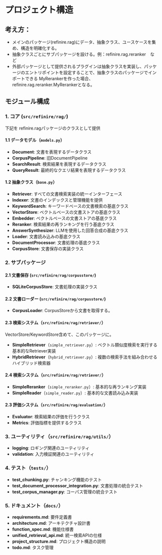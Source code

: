 # プロジェクト構造

## 考え方：
* メインのパッケージ(refinire.rag)にデータ、抽象クラス、ユースケースを集め、構造を明確化する。
* 抽象クラスごとにサブパッケージを設ける。例：refinire.rag.reranker　など
* 外部パッケージとして提供されるプラグインは抽象クラスを実装し、パッケージのエントリポイントを設定することで、抽象クラスのパッケージでインポートできる MyRerankerを作った場合、refinire.rag.reranker.MyRerankerとなる。

## モジュール構成

### 1. コア (`src/refinire/rag/`)

下記を refinire.ragパッケージのクラスとして提供

#### 1.1 データモデル（`models.py`）
- **Document**: 文書を表現するデータクラス
- **CorpusPipeline**: 旧DocumentPipeline
- **SearchResult**: 検索結果を表現するデータクラス
- **QueryResult**: 最終的なクエリ結果を表現するデータクラス

#### 1.2 抽象クラス（`base.py`）
- **Retriever**: すべての文書検索実装の統一インターフェース
- **Indexer**: 文書のインデックスと管理機能を提供
- **KeywordSearch**: キーワードベースの文書検索の基底クラス
- **VectorStore**: ベクトルベースの文書ストアの基底クラス
- **Embedder**: ベクトルベースの文書ストアの基底クラス
- **Reranker**: 検索結果の再ランキングを行う基底クラス
- **AnswerSynthesizer**: LLMを使用した回答合成の基底クラス
- **Loader**: 文書読み込みの基底クラス
- **DocumentProcessor**: 文書処理の基底クラス
- **CorpusStore**: 文書保存の実装クラス

### 2. サブパッケージ

#### 2.1 文書保存 (`src/refinire/rag/corpusstore/`)
- **SQLiteCorpusStore**: 文書処理の実装クラス

#### 2.2 文書ローダー (`src/refinire/rag/corpusstore/`)
- **CorpusLoader**: CorpusStoreから文書を取得する。


#### 2.3 検索システム（`src/refinire/rag/retriever/`）
VectorStore/KeywordStore含めて、このパッケージに。

- **SimpleRetriever**（`simple_retriever.py`）: ベクトル類似度検索を実行する基本的なRetriever実装
- **HybridRetriever**（`hybrid_retriever.py`）: 複数の検索手法を組み合わせるハイブリッド検索器

#### 2.4 検索システム（`src/refinire/rag/retriever/`）

- **SimpleReranker**（`simple_reranker.py`）: 基本的な再ランキング実装
- **SimpleReader**（`simple_reader.py`）: 基本的な文書読み込み実装

#### 2.3 評価システム（`src/refinire/rag/evaluation/`）
- **Evaluator**: 検索結果の評価を行うクラス
- **Metrics**: 評価指標を提供するクラス

### 3. ユーティリティ（`src/refinire/rag/utils/`）
- **logging**: ロギング関連のユーティリティ
- **validation**: 入力検証関連のユーティリティ

### 4. テスト（`tests/`）
- **test_chunking.py**: チャンキング機能のテスト
- **test_document_processor_integration.py**: 文書処理の統合テスト
- **test_corpus_manager.py**: コーパス管理の統合テスト

### 5. ドキュメント（`docs/`）
- **requirements.md**: 要件定義書
- **architecture.md**: アーキテクチャ設計書
- **function_spec.md**: 機能仕様書
- **unified_retrieval_api.md**: 統一検索APIの仕様
- **project_structure.md**: プロジェクト構造の説明
- **todo.md**: タスク管理 